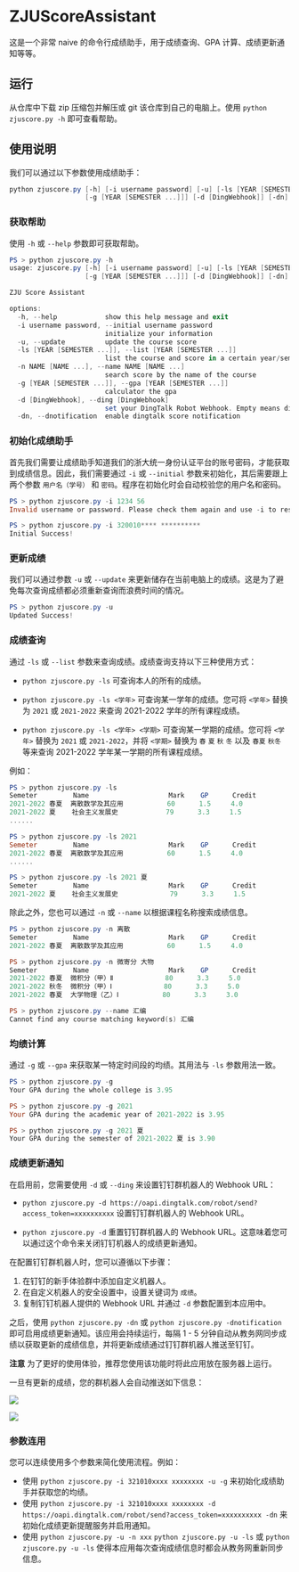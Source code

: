 # ZJUScoreAssistant

这是一个非常 naive 的命令行成绩助手，用于成绩查询、GPA 计算、成绩更新通知等等。

## 运行

从仓库中下载 zip 压缩包并解压或 git 该仓库到自己的电脑上。使用 `python zjuscore.py -h` 即可查看帮助。

## 使用说明

我们可以通过以下参数使用成绩助手：

```powershell
python zjuscore.py [-h] [-i username password] [-u] [-ls [YEAR [SEMESTER ...]]] [-n NAME [NAME ...]]
                   [-g [YEAR [SEMESTER ...]]] [-d [DingWebhook]] [-dn]
```

### 获取帮助

使用 `-h` 或 `--help` 参数即可获取帮助。

```powershell
PS > python zjuscore.py -h
usage: zjuscore.py [-h] [-i username password] [-u] [-ls [YEAR [SEMESTER ...]]] [-n NAME [NAME ...]]
                   [-g [YEAR [SEMESTER ...]]] [-d [DingWebhook]] [-dn]

ZJU Score Assistant

options:
  -h, --help            show this help message and exit
  -i username password, --initial username password
                        initialize your information
  -u, --update          update the course score
  -ls [YEAR [SEMESTER ...]], --list [YEAR [SEMESTER ...]]
                        list the course and score in a certain year/semester
  -n NAME [NAME ...], --name NAME [NAME ...]
                        search score by the name of the course
  -g [YEAR [SEMESTER ...]], --gpa [YEAR [SEMESTER ...]]
                        calculator the gpa
  -d [DingWebhook], --ding [DingWebhook]
                        set your DingTalk Robot Webhook. Empty means disabled
  -dn, --dnotification  enable dingtalk score notification
```

### 初始化成绩助手

首先我们需要让成绩助手知道我们的浙大统一身份认证平台的账号密码，才能获取到成绩信息。因此，我们需要通过 `-i` 或 `--initial` 参数来初始化，其后需要跟上两个参数 `用户名（学号）` 和 `密码`。程序在初始化时会自动校验您的用户名和密码。

```powershell
PS > python zjuscore.py -i 1234 56
Invalid username or password. Please check them again and use -i to reset them.

PS > python zjuscore.py -i 320010**** **********
Initial Success!
```

### 更新成绩

我们可以通过参数 `-u` 或 `--update` 来更新储存在当前电脑上的成绩。这是为了避免每次查询成绩都必须重新查询而浪费时间的情况。

```powershell
PS > python zjuscore.py -u
Updated Success!
```

### 成绩查询

通过 `-ls` 或 `--list` 参数来查询成绩。成绩查询支持以下三种使用方式：

- `python zjuscore.py -ls` 可查询本人的所有的成绩。

- `python zjuscore.py -ls <学年>` 可查询某一学年的成绩。您可将 `<学年>` 替换为 `2021` 或 `2021-2022` 来查询 2021-2022 学年的所有课程成绩。

- `python zjuscore.py -ls <学年> <学期>` 可查询某一学期的成绩。您可将 `<学年>` 替换为 `2021` 或 `2021-2022`，并将 `<学期>` 替换为 `春` `夏` `秋` `冬` 以及 `春夏` `秋冬` 等来查询 2021-2022 学年某一学期的所有课程成绩。

例如：

```powershell
PS > python zjuscore.py -ls
Semeter         Name                    Mark    GP      Credit
2021-2022 春夏  离散数学及其应用           60      1.5     4.0
2021-2022 夏    社会主义发展史            79      3.3     1.5
......

PS > python zjuscore.py -ls 2021
Semeter         Name                    Mark    GP      Credit
2021-2022 春夏  离散数学及其应用           60      1.5     4.0
......

PS > python zjuscore.py -ls 2021 夏
Semeter         Name                    Mark    GP      Credit
2021-2022 夏    社会主义发展史             79      3.3     1.5
```

除此之外，您也可以通过 `-n` 或 `--name` 以根据课程名称搜索成绩信息。

```powershell
PS > python zjuscore.py -n 离散
Semeter         Name                    Mark    GP      Credit
2021-2022 春夏  离散数学及其应用           60      1.5     4.0

PS > python zjuscore.py -n 微寄分 大物
Semeter         Name                    Mark    GP      Credit
2021-2022 春夏  微积分（甲）Ⅱ             80      3.3     5.0
2021-2022 秋冬  微积分（甲）Ⅰ             80      3.3     5.0
2021-2022 春夏  大学物理（乙）Ⅰ           80      3.3     3.0

PS > python zjuscore.py --name 汇编
Cannot find any course matching keyword(s) 汇编
```

### 均绩计算

通过 `-g` 或 `--gpa` 来获取某一特定时间段的均绩。其用法与 `-ls` 参数用法一致。

```powershell
PS > python zjuscore.py -g     
Your GPA during the whole college is 3.95

PS > python zjuscore.py -g 2021
Your GPA during the academic year of 2021-2022 is 3.95

PS > python zjuscore.py -g 2021 夏
Your GPA during the semester of 2021-2022 夏 is 3.90
```

### 成绩更新通知

在启用前，您需要使用 `-d` 或 `--ding` 来设置钉钉群机器人的 Webhook URL：

- `python zjuscore.py -d https://oapi.dingtalk.com/robot/send?access_token=xxxxxxxxxx` 设置钉钉群机器人的 Webhook URL。

- `python zjuscore.py -d` 重置钉钉群机器人的 Webhook URL。这意味着您可以通过这个命令来关闭钉钉机器人的成绩更新通知。

在配置钉钉群机器人时，您可以遵循以下步骤：

1. 在钉钉的新手体验群中添加自定义机器人。
2. 在自定义机器人的安全设置中，设置关键词为 `成绩`。
3. 复制钉钉机器人提供的 Webhook URL 并通过 `-d` 参数配置到本应用中。

之后，使用 `python zjuscore.py -dn` 或 `python zjuscore.py -dnotification` 即可启用成绩更新通知。该应用会持续运行，每隔 1 - 5 分钟自动从教务网同步成绩以获取更新的成绩信息，并将更新成绩通过钉钉群机器人推送至钉钉。

**注意** 为了更好的使用体验，推荐您使用该功能时将此应用放在服务器上运行。

一旦有更新的成绩，您的群机器人会自动推送如下信息：

![](./screenshot/notification.jpg)

![](./screenshot/dingtalkrobot.jpg)

### 参数连用

您可以连续使用多个参数来简化使用流程。例如：

- 使用 `python zjuscore.py -i 321010xxxx xxxxxxxx -u -g` 来初始化成绩助手并获取您的均绩。
- 使用 `python zjuscore.py -i 321010xxxx xxxxxxxx -d https://oapi.dingtalk.com/robot/send?access_token=xxxxxxxxxx -dn` 来初始化成绩更新提醒服务并启用通知。
- 使用 `python zjuscore.py -u -n xxx` `python zjuscore.py -u -ls` 或 `python zjuscore.py -u -ls` 使得本应用每次查询成绩信息时都会从教务网重新同步信息。